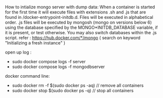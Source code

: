 How to intialize mongo server with dump data:
When a container is started for the first time it will execute files with extensions .sh and .js that are found in /docker-entrypoint-initdb.d. Files will be executed in alphabetical order. .js files will be executed by mongosh (mongo on versions below 6) using the database specified by the MONGO*INITDB_DATABASE variable, if it is present, or test otherwise. You may also switch databases within the .js script.
refer : https://hub.docker.com/*/mongo ( search on keyword "Initializing a fresh instance" )

open up log :

- sudo docker compose logs -f server
- sudo docker compose logs -f mongodbserver

docker command line:

- sudo docker rm -f $(sudo docker ps -aq) // remove all containers
- sudo docker stop $(sudo docker ps -q) // stop all containers
